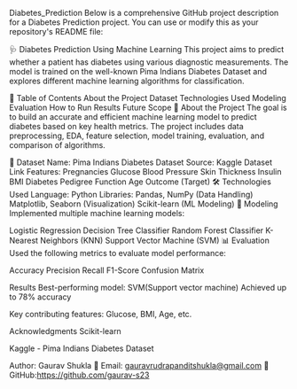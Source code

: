 Diabetes_Prediction
Below is a comprehensive GitHub project description for a Diabetes Prediction project. You can use or modify this as your repository's README file:

🩺 Diabetes Prediction Using Machine Learning
This project aims to predict whether a patient has diabetes using various diagnostic measurements. The model is trained on the well-known Pima Indians Diabetes Dataset and explores different machine learning algorithms for classification.

📌 Table of Contents
About the Project
Dataset
Technologies Used
Modeling
Evaluation
How to Run
Results
Future Scope
📖 About the Project
The goal is to build an accurate and efficient machine learning model to predict diabetes based on key health metrics. The project includes data preprocessing, EDA, feature selection, model training, evaluation, and comparison of algorithms.

📂 Dataset
Name: Pima Indians Diabetes Dataset
Source: Kaggle Dataset Link
Features:
Pregnancies
Glucose
Blood Pressure
Skin Thickness
Insulin
BMI
Diabetes Pedigree Function
Age
Outcome (Target)
🛠 Technologies Used
Language: Python
Libraries:
Pandas, NumPy (Data Handling)
Matplotlib, Seaborn (Visualization)
Scikit-learn (ML Modeling)
🤖 Modeling
Implemented multiple machine learning models:

Logistic Regression
Decision Tree Classifier
Random Forest Classifier
K-Nearest Neighbors (KNN)
Support Vector Machine (SVM)
📊 Evaluation
Used the following metrics to evaluate model performance:

Accuracy
Precision
Recall
F1-Score
Confusion Matrix

Results Best-performing model: SVM(Support vector machine) Achieved up to 78% accuracy

Key contributing features: Glucose, BMI, Age, etc.

Acknowledgments Scikit-learn

Kaggle - Pima Indians Diabetes Dataset

Author: Gaurav Shukla 📧 Email: gauravrudrapanditshukla@gmail.com 🔗 GitHub:https://github.com/gaurav-s23
